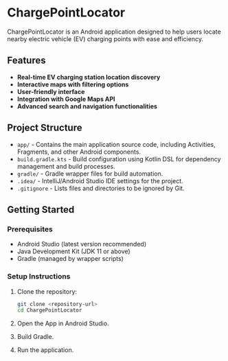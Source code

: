 # ChargePointLocator

ChargePointLocator is an Android application designed to help users locate nearby electric vehicle (EV) charging points with ease and efficiency.

## Features

- **Real-time EV charging station location discovery**
- **Interactive maps with filtering options**
- **User-friendly interface**
- **Integration with Google Maps API**
- **Advanced search and navigation functionalities**

## Project Structure

- `app/` - Contains the main application source code, including Activities, Fragments, and other Android components.
- `build.gradle.kts` - Build configuration using Kotlin DSL for dependency management and build processes.
- `gradle/` - Gradle wrapper files for build automation.
- `.idea/` - IntelliJ/Android Studio IDE settings for the project.
- `.gitignore` - Lists files and directories to be ignored by Git.

## Getting Started

### Prerequisites

- Android Studio (latest version recommended)
- Java Development Kit (JDK 11 or above)
- Gradle (managed by wrapper scripts)

### Setup Instructions

1. Clone the repository:
   ```bash
   git clone <repository-url>
   cd ChargePointLocator

2. Open the App in Android Studio.

3. Build Gradle.

4. Run the application.

